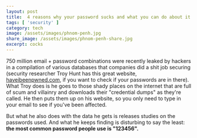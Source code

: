 ```yaml
---
layout: post
title:  4 reasons why your password sucks and what you can do about it
tags: [ 'security' ]
category: tech
image: /assets/images/phnom-penh.jpg
share_image: /assets/images/phnom-penh-share.jpg
excerpt: cocks
---
```

750 million email + password combinations were recently leaked by hackers in a compilation of various databases that companies did a shit job securing (security researcher Troy Hunt has this great website, [haveibeenpwned.com](https://haveibeenpwned.com/), if you want to check if your passwords are in there). What Troy does is he goes to those shady places on the internet that are full of scum and villainry and downloads their "credential dumps" as they're called. He then puts them up on his website, so you only need to type in your email to see if you've been affected.

But what he also does with the data he gets is releases studies on the passwords used. And what he keeps finding is disturbing to say the least: **the most common password people use is "123456".**
